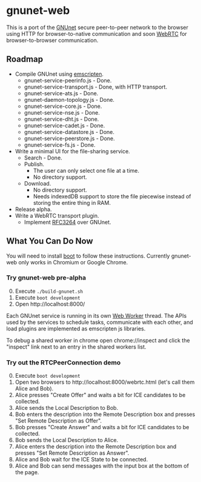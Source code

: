 gnunet-web
==========

This is a port of the [GNUnet] secure peer-to-peer network to the browser using
HTTP for browser-to-native communication and soon [WebRTC] for
browser-to-browser communication.

Roadmap
-------
* Compile GNUnet using [emscripten].
    * gnunet-service-peerinfo.js - Done.
    * gnunet-service-transport.js - Done, with HTTP transport.
    * gnunet-service-ats.js - Done.
    * gnunet-daemon-topology.js - Done.
    * gnunet-service-core.js - Done.
    * gnunet-service-nse.js - Done.
    * gnunet-service-dht.js - Done.
    * gnunet-service-cadet.js - Done.
    * gnunet-service-datastore.js - Done.
    * gnunet-service-peerstore.js - Done.
    * gnunet-service-fs.js - Done.
* Write a minimal UI for the file-sharing service.
    * Search - Done.
    * Publish.
        * The user can only select one file at a time.
        * No directory support.
    * Download.
        * No directory support.
        * Needs indexedDB support to store the file piecewise instead of
          storing the entire thing in RAM.
* Release alpha.
* Write a WebRTC transport plugin.
    * Implement [RFC3264] over GNUnet.

What You Can Do Now
-------------------

You will need to install [boot] to follow these instructions. Currently
gnunet-web only works in Chromium or Google Chrome.

### Try gnunet-web pre-alpha ###
0. Execute `./build-gnunet.sh`
1. Execute `boot development`
2. Open http://localhost:8000/

Each GNUnet service is running in its own [Web Worker] thread. The APIs used by
the services to schedule tasks, communicate with each other, and load plugins
are implemented as emscripten js libraries.

To debug a shared worker in chrome open chrome://inspect and click the
"inspect" link next to an entry in the shared workers list.

### Try out the RTCPeerConnection demo ###
0. Execute `boot development`
1. Open two browsers to http://localhost:8000/webrtc.html (let's call them Alice and Bob).
2. Alice presses "Create Offer" and waits a bit for ICE candidates to be
   collected.
3. Alice sends the Local Description to Bob.
4. Bob enters the description into the Remote Description box and presses
   "Set Remote Description as Offer".
5. Bob presses "Create Answer" and waits a bit for ICE candidates to be
   collected.
6. Bob sends the Local Description to Alice.
7. Alice enters the description into the Remote Description box and presses
   "Set Remote Description as Answer".
8. Alice and Bob wait for the ICE State to be connected.
9. Alice and Bob can send messages with the input box at the bottom of the page.

  [gnunet]: https://gnunet.org
  [webrtc]: http://www.webrtc.org
  [emscripten]: https://github.com/kripken/emscripten
  [rfc3264]: http://www.ietf.org/rfc/rfc3264.txt
  [web worker]: http://www.w3.org/TR/workers/
  [indexeddb]: http://www.w3.org/TR/IndexedDB/
  [boot]: https://github.com/tailrecursion/boot

